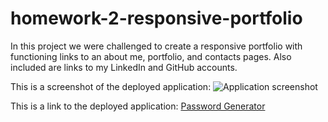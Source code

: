 # homework-2-responsive-portfolio

In this project we were challenged to create a responsive portfolio with functioning links to an about me, portfolio, and contacts pages. Also included are links to my LinkedIn and GitHub accounts.  

This is a screenshot of the deployed application:
![Application screenshot](https://user-images.githubusercontent.com/63169637/86189106-7885a600-baf5-11ea-9842-070e93ce4cf2.png)



This is a link to the deployed application:
[Password Generator](https://rschumaker6455.github.io/homework-3-passwordgenerator/.)
